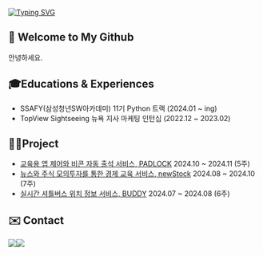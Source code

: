[![Typing SVG](https://readme-typing-svg.demolab.com?font=Alkatra&weight=500&size=45&duration=7000&pause=3&color=222222&center=false&vCenter=false&repeat=true&width=1000&height=100&lines=I'm+Jiwon😁)](https://git.io/typing-svg)

## 👋 Welcome to My Github
안녕하세요.

## 🎓Educations & Experiences
- SSAFY(삼성청년SW아카데미) 11기 Python 트랙 (2024.01 ~ ing)
- TopView Sightseeing 뉴욕 지사 마케팅 인턴십 (2022.12 ~ 2023.02)
  
## 👨‍💻Project
- [교육용 앱 제어와 비콘 자동 출석 서비스, PADLOCK]() 2024.10 ~ 2024.11 (5주)
- [뉴스와 주식 모의투자를 통한 경제 교육 서비스, newStock](https://github.com/newsAndStock/newStock) 2024.08 ~ 2024.10 (7주)
- [실시간 셔틀버스 위치 정보 서비스, BUDDY](https://github.com/whereIsTheBusBUDDY/BUDDY) 2024.07 ~ 2024.08 (6주)

## ✉️ Contact 
<div style="display:flex; flex-direction:row;">
    <a href="mailto:z1gram@naver.com">
        <img src="https://img.shields.io/badge/Naver-037C5A?style=flat-square&logo=Naver&logoColor=white"> 
    </a>
    <a href="mailto:stopvvon@gmail.com">
        <img src="https://img.shields.io/badge/Gmail-EA4335?style=flat-square&logo=Gmail&logoColor=white"> 
    </a>
</div>

